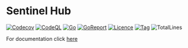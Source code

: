 # Sentinel Hub

[![Codecov](https://codecov.io/gh/sentinel-official/hub/branch/development/graph/badge.svg)](https://codecov.io/gh/sentinel-official/hub?branch=development)
[![CodeQL](https://github.com/sentinel-official/hub/actions/workflows/codeql.yml/badge.svg)](https://github.com/sentinel-official/hub/actions/workflows/codeql.yml)
[![Go](https://img.shields.io/github/go-mod/go-version/sentinel-official/hub)](https://github.com/sentinel-official/hub/blob/development/go.mod)
[![GoReport](https://goreportcard.com/badge/github.com/sentinel-official/hub)](https://goreportcard.com/report/github.com/sentinel-official/hub)
[![Licence](https://img.shields.io/github/license/sentinel-official/hub.svg)](https://github.com/sentinel-official/hub/blob/development/LICENSE)
[![Tag](https://img.shields.io/github/tag/sentinel-official/hub.svg)](https://github.com/sentinel-official/hub/releases/latest)
![TotalLines](https://tokei.rs/b1/github/sentinel-official/hub)

For documentation click [here](https://docs.sentinel.co/sentinelhub/setup)

